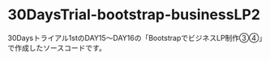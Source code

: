 # 30DaysTrial-bootstrap-businessLP2
30Daysトライアル1stのDAY15〜DAY16の「BootstrapでビジネスLP制作③④」で作成したソースコードです。
